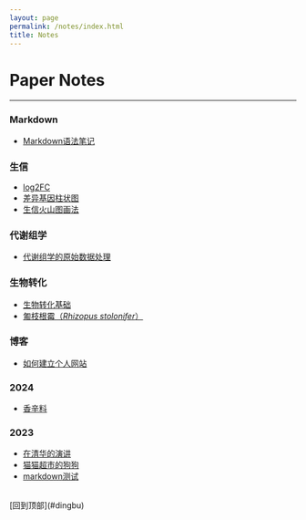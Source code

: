 ```yaml
---
layout: page
permalink: /notes/index.html
title: Notes
---
```


<h1 id="dingbu">Paper Notes</h1>


---
### Markdown
- [Markdown语法笔记](/notes/markdown_notes/)


### 生信
- [log2FC](/notes/bioinfo/log2FC/)
- [差异基因柱状图](/notes/bioinfo/barplot/)
- [生信火山图画法](/notes/bioinfo/biovolcano/)

### 代谢组学
- [代谢组学的原始数据处理](/notes/metabolomics/data1/)

### 生物转化
- [生物转化基础](/notes/biotrans/biotrans1/)
- [匍枝根霉（*Rhizopus stolonifer*）](/notes/biotrans/RS/)

### 博客

- [如何建立个人网站](/blogs/web/)

### 2024
- [香辛料](/blogs/2024/01/0115)<br>

### 2023
- [在清华的演讲](/blogs/2023/11/TSHU)
- [猫猫超市的狗狗](/blogs/2023/12/1214)
- [markdown测试](/blogs/1214ceshi)



<br>
[回到顶部](#dingbu)
